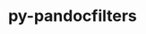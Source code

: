 ---
title: "py-pandocfilters"
layout: cache
categories: [package, develop-2024-01-21]
meta: {"versions": ["1.5.0"], "compilers": ["gcc@=11.1.0", "gcc@=11.4.0", "gcc@=9.4.0", "oneapi@=2023.2.0"], "oss": ["ubuntu20.04", "ubuntu22.04"], "platforms": ["linux"], "targets": ["aarch64", "neoverse_v1", "ppc64le", "x86_64_v3"], "stacks": ["data-vis-sdk", "e4s", "e4s-aarch64", "e4s-neoverse_v1", "e4s-oneapi", "e4s-power", "root"], "num_specs": 14, "num_specs_by_stack": {"e4s-neoverse_v1": 2, "root": 14, "e4s-power": 2, "data-vis-sdk": 2, "e4s": 3, "e4s-oneapi": 3, "e4s-aarch64": 2}}
spec_details: [{"hash": "l36xazair673q6swtjaoweppqsxivj25", "compiler": "gcc@=11.4.0", "versions": ["1.5.0"], "os": "ubuntu20.04", "platform": "linux", "target": "neoverse_v1", "variants": ["build_system=python_pip"], "stacks": ["e4s-neoverse_v1", "root"], "size": "-", "tarball": "https://binaries.spack.io/releases/develop-2024-01-21/build_cache/linux-ubuntu20.04-neoverse_v1/gcc-11.4.0/py-pandocfilters-1.5.0/linux-ubuntu20.04-neoverse_v1-gcc-11.4.0-py-pandocfilters-1.5.0-l36xazair673q6swtjaoweppqsxivj25.spack"}, {"hash": "zoego6aeeeid6glpen4cs2iwectkjvar", "compiler": "gcc@=11.4.0", "versions": ["1.5.0"], "os": "ubuntu20.04", "platform": "linux", "target": "neoverse_v1", "variants": ["build_system=python_pip"], "stacks": ["e4s-neoverse_v1", "root"], "size": "-", "tarball": "https://binaries.spack.io/releases/develop-2024-01-21/build_cache/linux-ubuntu20.04-neoverse_v1/gcc-11.4.0/py-pandocfilters-1.5.0/linux-ubuntu20.04-neoverse_v1-gcc-11.4.0-py-pandocfilters-1.5.0-zoego6aeeeid6glpen4cs2iwectkjvar.spack"}, {"hash": "hjk645ljz7sqe2dfhwocyqgzf4agwpnm", "compiler": "gcc@=9.4.0", "versions": ["1.5.0"], "os": "ubuntu20.04", "platform": "linux", "target": "ppc64le", "variants": ["build_system=python_pip"], "stacks": ["root", "e4s-power"], "size": "-", "tarball": "https://binaries.spack.io/releases/develop-2024-01-21/build_cache/linux-ubuntu20.04-ppc64le/gcc-9.4.0/py-pandocfilters-1.5.0/linux-ubuntu20.04-ppc64le-gcc-9.4.0-py-pandocfilters-1.5.0-hjk645ljz7sqe2dfhwocyqgzf4agwpnm.spack"}, {"hash": "3nxm3ruoxqwo4oki6tdsr672pkbdqrxp", "compiler": "gcc@=9.4.0", "versions": ["1.5.0"], "os": "ubuntu20.04", "platform": "linux", "target": "ppc64le", "variants": ["build_system=python_pip"], "stacks": ["root", "e4s-power"], "size": "-", "tarball": "https://binaries.spack.io/releases/develop-2024-01-21/build_cache/linux-ubuntu20.04-ppc64le/gcc-9.4.0/py-pandocfilters-1.5.0/linux-ubuntu20.04-ppc64le-gcc-9.4.0-py-pandocfilters-1.5.0-3nxm3ruoxqwo4oki6tdsr672pkbdqrxp.spack"}, {"hash": "5wtid4jp2lgft5uu3anxuzuvzowsmc4u", "compiler": "gcc@=11.1.0", "versions": ["1.5.0"], "os": "ubuntu20.04", "platform": "linux", "target": "x86_64_v3", "variants": ["build_system=python_pip"], "stacks": ["data-vis-sdk", "root"], "size": "-", "tarball": "https://binaries.spack.io/releases/develop-2024-01-21/build_cache/linux-ubuntu20.04-x86_64_v3/gcc-11.1.0/py-pandocfilters-1.5.0/linux-ubuntu20.04-x86_64_v3-gcc-11.1.0-py-pandocfilters-1.5.0-5wtid4jp2lgft5uu3anxuzuvzowsmc4u.spack"}, {"hash": "mgee5drcswewjqcnayu6ipoddpn2br62", "compiler": "gcc@=11.1.0", "versions": ["1.5.0"], "os": "ubuntu20.04", "platform": "linux", "target": "x86_64_v3", "variants": ["build_system=python_pip"], "stacks": ["data-vis-sdk", "root"], "size": "-", "tarball": "https://binaries.spack.io/releases/develop-2024-01-21/build_cache/linux-ubuntu20.04-x86_64_v3/gcc-11.1.0/py-pandocfilters-1.5.0/linux-ubuntu20.04-x86_64_v3-gcc-11.1.0-py-pandocfilters-1.5.0-mgee5drcswewjqcnayu6ipoddpn2br62.spack"}, {"hash": "ozc6vmgnyaec2ce2lqsgb5r3di3iiava", "compiler": "gcc@=11.4.0", "versions": ["1.5.0"], "os": "ubuntu20.04", "platform": "linux", "target": "x86_64_v3", "variants": ["build_system=python_pip"], "stacks": ["e4s", "root"], "size": "-", "tarball": "https://binaries.spack.io/releases/develop-2024-01-21/build_cache/linux-ubuntu20.04-x86_64_v3/gcc-11.4.0/py-pandocfilters-1.5.0/linux-ubuntu20.04-x86_64_v3-gcc-11.4.0-py-pandocfilters-1.5.0-ozc6vmgnyaec2ce2lqsgb5r3di3iiava.spack"}, {"hash": "dzbkvrngwc3ztww65u5hmyxqje3iauee", "compiler": "gcc@=11.4.0", "versions": ["1.5.0"], "os": "ubuntu20.04", "platform": "linux", "target": "x86_64_v3", "variants": ["build_system=python_pip"], "stacks": ["e4s", "root"], "size": "-", "tarball": "https://binaries.spack.io/releases/develop-2024-01-21/build_cache/linux-ubuntu20.04-x86_64_v3/gcc-11.4.0/py-pandocfilters-1.5.0/linux-ubuntu20.04-x86_64_v3-gcc-11.4.0-py-pandocfilters-1.5.0-dzbkvrngwc3ztww65u5hmyxqje3iauee.spack"}, {"hash": "w2qtfd6lvwidaoozz3qrdyabm6wrk25h", "compiler": "gcc@=11.4.0", "versions": ["1.5.0"], "os": "ubuntu20.04", "platform": "linux", "target": "x86_64_v3", "variants": ["build_system=python_pip"], "stacks": ["e4s", "root"], "size": "-", "tarball": "https://binaries.spack.io/releases/develop-2024-01-21/build_cache/linux-ubuntu20.04-x86_64_v3/gcc-11.4.0/py-pandocfilters-1.5.0/linux-ubuntu20.04-x86_64_v3-gcc-11.4.0-py-pandocfilters-1.5.0-w2qtfd6lvwidaoozz3qrdyabm6wrk25h.spack"}, {"hash": "hpse25cf5u6nogt2kgte64op5zaml6gq", "compiler": "oneapi@=2023.2.0", "versions": ["1.5.0"], "os": "ubuntu20.04", "platform": "linux", "target": "x86_64_v3", "variants": ["build_system=python_pip"], "stacks": ["root", "e4s-oneapi"], "size": "-", "tarball": "https://binaries.spack.io/releases/develop-2024-01-21/build_cache/linux-ubuntu20.04-x86_64_v3/oneapi-2023.2.0/py-pandocfilters-1.5.0/linux-ubuntu20.04-x86_64_v3-oneapi-2023.2.0-py-pandocfilters-1.5.0-hpse25cf5u6nogt2kgte64op5zaml6gq.spack"}, {"hash": "cuijxf62qwvaiot2katn4ufq5lbwm764", "compiler": "oneapi@=2023.2.0", "versions": ["1.5.0"], "os": "ubuntu20.04", "platform": "linux", "target": "x86_64_v3", "variants": ["build_system=python_pip"], "stacks": ["root", "e4s-oneapi"], "size": "-", "tarball": "https://binaries.spack.io/releases/develop-2024-01-21/build_cache/linux-ubuntu20.04-x86_64_v3/oneapi-2023.2.0/py-pandocfilters-1.5.0/linux-ubuntu20.04-x86_64_v3-oneapi-2023.2.0-py-pandocfilters-1.5.0-cuijxf62qwvaiot2katn4ufq5lbwm764.spack"}, {"hash": "fhvfa2geoph37jeq3g3elihebqod4acs", "compiler": "oneapi@=2023.2.0", "versions": ["1.5.0"], "os": "ubuntu20.04", "platform": "linux", "target": "x86_64_v3", "variants": ["build_system=python_pip"], "stacks": ["root", "e4s-oneapi"], "size": "-", "tarball": "https://binaries.spack.io/releases/develop-2024-01-21/build_cache/linux-ubuntu20.04-x86_64_v3/oneapi-2023.2.0/py-pandocfilters-1.5.0/linux-ubuntu20.04-x86_64_v3-oneapi-2023.2.0-py-pandocfilters-1.5.0-fhvfa2geoph37jeq3g3elihebqod4acs.spack"}, {"hash": "az6yomd47dnyrvs5obti7dltwhi3h5f3", "compiler": "gcc@=11.4.0", "versions": ["1.5.0"], "os": "ubuntu22.04", "platform": "linux", "target": "aarch64", "variants": ["build_system=python_pip"], "stacks": ["root", "e4s-aarch64"], "size": "-", "tarball": "https://binaries.spack.io/releases/develop-2024-01-21/build_cache/linux-ubuntu22.04-aarch64/gcc-11.4.0/py-pandocfilters-1.5.0/linux-ubuntu22.04-aarch64-gcc-11.4.0-py-pandocfilters-1.5.0-az6yomd47dnyrvs5obti7dltwhi3h5f3.spack"}, {"hash": "y4dk2v3lc5egxh7bwhpsewyvozcuv6uw", "compiler": "gcc@=11.4.0", "versions": ["1.5.0"], "os": "ubuntu22.04", "platform": "linux", "target": "aarch64", "variants": ["build_system=python_pip"], "stacks": ["root", "e4s-aarch64"], "size": "-", "tarball": "https://binaries.spack.io/releases/develop-2024-01-21/build_cache/linux-ubuntu22.04-aarch64/gcc-11.4.0/py-pandocfilters-1.5.0/linux-ubuntu22.04-aarch64-gcc-11.4.0-py-pandocfilters-1.5.0-y4dk2v3lc5egxh7bwhpsewyvozcuv6uw.spack"}]
---